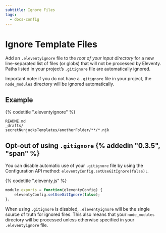 ```yaml
---
subtitle: Ignore Files
tags:
  - docs-config
---
```

# Ignore Template Files

Add an `.eleventyignore` file to the _root of your input directory_ for a new line-separated list of files (or globs) that will not be processed by Eleventy. Paths listed in your project’s `.gitignore` file are automatically ignored.

Important note: if you do not have a `.gitignore` file in your project, the `node_modules` directory will be ignored automatically.

## Example

{% codetitle ".eleventyignore" %}

```
README.md
_drafts/
secretNunjucksTemplates/anotherFolder/**/*.njk
```

## Opt-out of using `.gitignore` {% addedin "0.3.5", "span" %}

You can disable automatic use of your `.gitignore` file by using the Configuration API method: `eleventyConfig.setUseGitIgnore(false);`.

{% codetitle ".eleventy.js" %}

```js
module.exports = function(eleventyConfig) {
    eleventyConfig.setUseGitIgnore(false);
};
```

When using `.gitignore` is disabled, `.eleventyignore` will be the single source of truth for ignored files. This also means that your `node_modules` directory will be processed unless otherwise specified in your `.eleventyignore` file.
